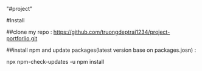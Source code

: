 "#project"

#Install

##clone my repo : https://github.com/truongdeptrai1234/project-portforlio.git

##install npm and update packages(latest version base on packages.josn) :

npx npm-check-updates -u
npm install
